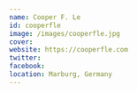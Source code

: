 ```yaml
---
name: Cooper F. Le
id: cooperfle
image: /images/cooperfle.jpg
cover:
website: https://cooperfle.com
twitter:
facebook: 
location: Marburg, Germany
---
```

